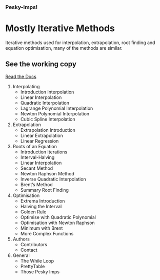 ### Pesky-Imps!

# Mostly Iterative Methods

Iterative methods used for interpolation, extrapolation, root finding and equation optimisation, many of the methods are similar.

##  See the working copy

[Read the Docs](https://pesky-imps.readthedocs.io/en/latest/)



1. Interpolating
    * Introduction Interpolation
    * Linear Interpolation
    * Quadratic Interpolation
    * Lagrange Polynomial Interpolation
    * Newton Polynomial Interpolation
    * Cubic Spline Interpolation
2. Extrapolation
    * Extrapolation Introduction
    * Linear Extrapolation
    * Linear Regression
3. Roots of an Equation
    * Introduction Iterations
    * Interval-Halving
    * Linear Interpolation
    * Secant Method
    * Newton Raphson Method
    * Inverse Quadratic Interpolation
    * Brent’s Method
    * Summary Root Finding
4. Optimisation
    * Extrema Introduction
    * Halving the Interval
    * Golden Rule
    * Optimise with Quadratic Polynomial
    * Optimisation with Newton Raphson
    * Minimum with Brent
    * More Complex Functions
5. Authors
    * Contributors
    * Contact
6. General
    * The While Loop
    * PrettyTable
    * Those Pesky Imps

